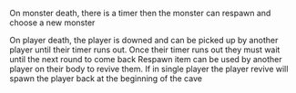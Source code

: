 On monster death, there is a timer then the monster can respawn and choose a new monster

On player death, the player is downed and can be picked up by another player until their timer runs out. Once their timer runs out they must wait until the next round to come back 
Respawn item can  be used by another player on their body to revive them. If in single player the player revive will spawn the player back at the beginning of the cave 